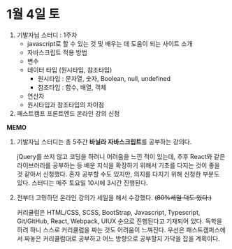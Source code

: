 # 1월 4일 토

1. 기발자님 스터디 : 1주차
   * javascript로 할 수 있는 것 및 배우는 데 도움이 되는 사이트 소개
   * 자바스크립트 적용 방법
   * 변수
   * 데이터 타입 \(원시타입, 참조타입\)
     * 원시타입 : 문자열, 숫자, Boolean, null, undefined
     * 참조타입 : 함수, 배열, 객체
   * 연산자
   * 원시타입과 참조타입의 차이점
2. 패스트캠프 프론트엔드 온라인 강의 신청

**MEMO**

1. 기발자님 스터디는 총 5주간 **바닐라 자바스크립트**를 공부하는 강의다.

   jQuery를 쓰지 않고 코딩을 하려니 어려움을 느낀 적이 있는데, 추후 React와 같은 라이브러리를 공부하는 등 배운 지식을 확장하기 위해서 기초를 다지는 것이 좋을 것 같아서 신청했다. 혼자 공부할 수도 있지만, 의지를 다지기 위해 신청한 부분도 있다. 스터디는 매주 토요일 10시에 3시간 진행된다.

2. 전부터 고민하던 온라인 강의가 세일을 해서 수강했다. ~~\(80%세일 덕도 있다.\)~~

   커리큘럼은 HTML/CSS, SCSS, BootStrap, Javascript, Typescript, Git/GitHub, React, Webpack, UIUX 순으로 진행된다고 기재되어 있다. 독학을 하려 하니 스스로 커리큘럼을 짜는 것도 어려움이 느껴진다. 우선은 패스트캠퍼스에서 짜놓은 커리큘럼대로 공부하고 어느 방향으로 공부할지 가닥을 잡을 계획이다.

